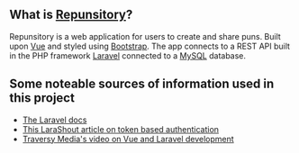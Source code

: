 ## What is [Repunsitory](https://repunsitory.herokuapp.com/)?

Repunsitory is a web application for users to create and share puns. Built upon [Vue](https://vuejs.org/) and styled using [Bootstrap](https://getbootstrap.com/). The app connects to a REST API built in the PHP framework [Laravel](https://laravel.com/) connected to a [MySQL](https://www.mysql.com/) database.

## Some noteable sources of information used in this project

- [The Laravel docs](https://laravel.com/docs)
- [This LaraShout article on token based authentication](https://www.larashout.com/laravel-6-jwt-authentication)
- [Traversy Media's video on Vue and Laravel development](https://www.youtube.com/watch?v=DJ6PD_jBtU0)
